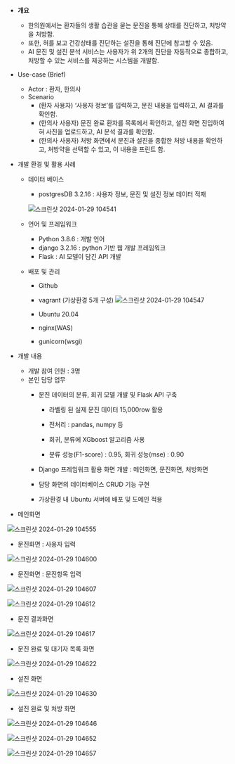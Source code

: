 - **개요**
    - 한의원에서는 환자들의 생활 습관을 묻는 문진을 통해 상태를 진단하고, 처방약을 처방함.
    - 또한, 혀를 보고 건강상태를 진단하는 설진을 통해 진단에 참고할 수 있음.
    - AI 문진 및 설진 분석 서비스는 사용자가 위 2개의 진단을 자동적으로 종합하고, 처방할 수 있는 서비스를 제공하는 시스템을 개발함.
    
- Use-case (Brief)
    - Actor : 환자, 한의사
    - Scenario
        - (환자 사용자) ‘사용자 정보’를 입력하고, 문진 내용을 입력하고, AI 결과를 확인함.
        - (한의사 사용자) 문진 완료 환자를 목록에서 확인하고, 설진 화면 진입하여 혀 사진을 업로드하고, AI 분석 결과를 확인함.
        - (한의사 사용자) 처방 화면에서 문진과 설진을 종합한 처방 내용을 확인하고, 처방약을 선택할 수 있고, 이 내용을 프린트 함.

- 개발 환경 및 활용 사례
    - 데이터 베이스
        - postgresDB 3.2.16 : 사용자 정보, 문진 및 설진 정보 데이터 적재
        
        ![스크린샷 2024-01-29 104541](https://github.com/yeongtaekjeong/detox_system/assets/147578834/439f6f0f-36c4-458a-9a36-5e1c8251d32a)
        
    - 언어 및 프레임워크
        - Python 3.8.6 : 개발 언어
        - django 3.2.16 : python 기반 웹 개발 프레임워크
        - Flask : AI 모델이 담긴 API 개발
    - 배포 및 관리
        - Github
        - vagrant (가상환경 5개 구성)
            ![스크린샷 2024-01-29 104547](https://github.com/yeongtaekjeong/detox_system/assets/147578834/d1018867-67ff-4cfb-a9b4-19be0a267d8a)
            
        - Ubuntu 20.04
        - nginx(WAS)
        - gunicorn(wsgi)

- 개발 내용
    - 개발 참여 인원 : 3명
    - 본인 담당 업무
        - 문진 데이터의 분류, 회귀 모델 개발 및 Flask API 구축
            
            - 라벨링 된 실제 문진 데이터 15,000row 활용
            
            - 전처리 : pandas, numpy 등
            
            - 회귀, 분류에 XGboost 알고리즘 사용
            
            - 분류 성능(F1-score) : 0.95, 회귀 성능(mse) : 0.90
            
        - Django 프레임워크 활용 화면 개발 : 메인화면, 문진화면, 처방화면
        - 담당 화면의 데이터베이스 CRUD 기능 구현
        - 가상환경 내 Ubuntu 서버에 배포 및 도메인 적용


- 메인화면
  
![스크린샷 2024-01-29 104555](https://github.com/yeongtaekjeong/detox_system/assets/147578834/b8ac89e1-7e65-451f-b866-f5f2be08a3ef)


- 문진화면 : 사용자 입력
  
![스크린샷 2024-01-29 104600](https://github.com/yeongtaekjeong/detox_system/assets/147578834/df7aae05-8034-4907-b600-1ef9155f6f26)


- 문진화면 : 문진항목 입력
  
![스크린샷 2024-01-29 104607](https://github.com/yeongtaekjeong/detox_system/assets/147578834/08d4395d-ab5d-415a-8791-2a2d45340617)

![스크린샷 2024-01-29 104612](https://github.com/yeongtaekjeong/detox_system/assets/147578834/0b6a03a3-72d8-442a-9627-05b60a8ab261)


- 문진 결과화면
  
![스크린샷 2024-01-29 104617](https://github.com/yeongtaekjeong/detox_system/assets/147578834/d9e35242-ef88-486b-81a2-c38d79fc5bec)


- 문진 완료 및 대기자 목록 화면
  
![스크린샷 2024-01-29 104622](https://github.com/yeongtaekjeong/detox_system/assets/147578834/f1bc26b4-f9ea-41f6-baea-cc7054e8742b)


- 설진 화면
  
![스크린샷 2024-01-29 104630](https://github.com/yeongtaekjeong/detox_system/assets/147578834/18621905-9efa-4c24-adf6-71e980af4119)


- 설진 완료 및 처방 화면
  
![스크린샷 2024-01-29 104646](https://github.com/yeongtaekjeong/detox_system/assets/147578834/c5a5fecc-4b39-4368-a0b6-79263e8510e9)

![스크린샷 2024-01-29 104652](https://github.com/yeongtaekjeong/detox_system/assets/147578834/537555b1-c289-4e85-a2ef-823e25aa6e39)

![스크린샷 2024-01-29 104657](https://github.com/yeongtaekjeong/detox_system/assets/147578834/1b809ade-1ae9-4ac0-9e84-cb9d379a01de)



